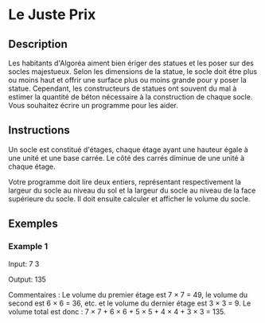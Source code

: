 # Le Juste Prix

## Description

Les habitants d'Algoréa aiment bien ériger des statues et les poser sur des socles majestueux. Selon les dimensions de la statue, le socle doit être plus ou moins haut et offrir une surface plus ou moins grande pour y poser la statue. Cependant, les constructeurs de statues ont souvent du mal à estimer la quantité de béton nécessaire à la construction de chaque socle. Vous souhaitez écrire un programme pour les aider.

## Instructions

Un socle est constitué d'étages, chaque étage ayant une hauteur égale à une unité et une base carrée. Le côté des carrés diminue de une unité à chaque étage.

Votre programme doit lire deux entiers, représentant respectivement la largeur du socle au niveau du sol et la largeur du socle au niveau de la face supérieure du socle. Il doit ensuite calculer et afficher le volume du socle.

## Exemples

### Example 1
Input:
7
3


Output:
135

Commentaires :
Le volume du premier étage est 7 × 7 = 49, le volume du second est 6 × 6 = 36, etc. et le volume du dernier étage est 3 × 3 = 9. Le volume total est donc : 7 × 7 + 6 × 6 + 5 × 5 + 4 × 4 + 3 × 3 = 135.
